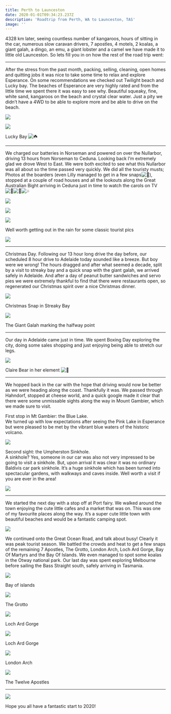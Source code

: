 ```yaml
---
title: Perth to Launceston
date: 2020-01-01T09:34:23.237Z
description: 'Roadtrip from Perth, WA to Launceston, TAS'
image: ''
---
```

4328 km later, seeing countless number of kangaroos, hours of sitting in the car, numerous slow caravan drivers, 7 apostles, 4 motels, 2 koalas, a giant galah, a dingo, an emu, a giant lobster and a camel we have made it to little old Launceston. So lets fill you in on how the rest of the road trip went:

- - -

After the stress from the past month, packing, selling, cleaning, open homes and quitting jobs it was nice to take some time to relax and explore Esperance. On some recommendations we checked out Twilight beach and Lucky bay. The beaches of Esperance are very highly rated and from the little time we spent there it was easy to see why. Beautiful squeaky, fine, white sand, kangaroos on the beach and crystal clear water. Just a pity we didn’t have a 4WD to be able to explore more and be able to drive on the beach.

![](https://twotravellingaussies.files.wordpress.com/2020/01/30b4021c-405a-48de-8f06-79d3a839c8ce.jpg?w=1024)

![](https://twotravellingaussies.files.wordpress.com/2020/01/img_0864.jpg?w=1024)

Lucky Bay ![☘️](https://s0.wp.com/wp-content/mu-plugins/wpcom-smileys/twemoji/2/svg/2618.svg)

- - -

We charged our batteries in Norseman and powered on over the Nullarbor, driving 13 hours from Norseman to Ceduna. Looking back I’m extremely glad we drove West to East. We were both excited to see what this Nullarbor was all about so the time passed very quickly. We did all the touristy musts; Photos at the boarders (even Lilly managed to get in a few snaps![🐰](https://s0.wp.com/wp-content/mu-plugins/wpcom-smileys/twemoji/2/svg/1f430.svg)), stopped at a couple of road houses and all the lookouts along the Great Australian Bight arriving in Ceduna just in time to watch the carols on TV ![🎄](https://s0.wp.com/wp-content/mu-plugins/wpcom-smileys/twemoji/2/svg/1f384.svg)![🎅](https://s0.wp.com/wp-content/mu-plugins/wpcom-smileys/twemoji/2/svg/1f385.svg)![🎶](https://s0.wp.com/wp-content/mu-plugins/wpcom-smileys/twemoji/2/svg/1f3b6.svg)

![](https://twotravellingaussies.files.wordpress.com/2020/01/b1018338-21c0-4975-bf15-b3a8e9be46d0.jpg?w=1024)

![](https://twotravellingaussies.files.wordpress.com/2020/01/dbd33897-bf09-49c1-91d8-79a8e25f511d.jpg?w=1024)

![](https://twotravellingaussies.files.wordpress.com/2020/01/9aba4eb3-b3f9-4c07-8826-37d6e0565463.jpg?w=1024)

Well worth getting out in the rain for some classic tourist pics

![](https://twotravellingaussies.files.wordpress.com/2020/01/9f9bc06e-f39b-4d8a-b5e7-c856c00e4b06.jpg?w=1024)

- - -

Christmas Day. Following our 13 hour long drive the day before, our scheduled 8 hour drive to Adelaide today sounded like a breeze. But boy were we wrong! The hours dragged and after what seemed a decade, split by a visit to streaky bay and a quick snap with the giant galah, we arrived safely in Adelaide. And after a day of peanut butter sandwiches and servo pies we were extremely thankful to find that there were restaurants open, so regenerated our Christmas spirit over a nice Christmas dinner.

![](https://twotravellingaussies.files.wordpress.com/2020/01/2b091de6-08fa-4be3-9e47-788d4412718f.jpg?w=1024)

Christmas Snap in Streaky Bay

![](https://twotravellingaussies.files.wordpress.com/2020/01/4e02b32c-3348-4a06-bac6-30f0dae44cbb.jpg?w=1024)

The Giant Galah marking the halfway point

- - -

Our day in Adelaide came just in time. We spent Boxing Day exploring the city, doing some sales shopping and just enjoying being able to stretch our legs.

![](https://twotravellingaussies.files.wordpress.com/2020/01/f6bf03b5-0a7a-42be-b134-7f07457bfa21.jpg?w=1024)

Claire Bear in her element ![🐻](https://s0.wp.com/wp-content/mu-plugins/wpcom-smileys/twemoji/2/svg/1f43b.svg)

- - -

We hopped back in the car with the hope that driving would now be better as we were heading along the coast. Thankfully it was. We passed through Hahndorf, stopped at cheese world, and a quick google made it clear that there were some unmissable sights along the way in Mount Gambier, which we made sure to visit.

First stop in Mt Gambier: the Blue Lake.\
We turned up with low expectations after seeing the Pink Lake in Esperance but were pleased to be met by the vibrant blue waters of the historic volcano.

![](https://twotravellingaussies.files.wordpress.com/2020/01/189c2496-7147-471b-a5f6-41deb5982ee6.jpg)

Second sight: the Umpherston Sinkhole.\
A sinkhole? Yes, someone in our car was also not very impressed to be going to visit a sinkhole. But, upon arrival it was clear it was no ordinary Baldivis car park sinkhole. It’s a huge sinkhole which has been turned into spectacular gardens, with walkways and caves inside. Well worth a visit if you are ever in the area!

![](https://twotravellingaussies.files.wordpress.com/2020/01/12380753-cadd-4b66-b424-f42303f41f7c.jpg?w=1024)

- - -

We started the next day with a stop off at Port fairy. We walked around the town enjoying the cute little cafes and a market that was on. This was one of my favourite places along the way. It’s a super cute little town with beautiful beaches and would be a fantastic camping spot.

![](https://twotravellingaussies.files.wordpress.com/2020/01/c9a5dc55-7916-4215-b909-d50f225e14dc.jpg)

We continued onto the Great Ocean Road, and talk about busy! Clearly it was peak tourist season. We battled the crowds and heat to get a few snaps of the remaining 7 Apostles, The Grotto, London Arch, Loch Ard Gorge, Bay Of Martyrs and the Bay Of Islands. We even managed to spot some koalas in the Otway national park. Our last day was spent exploring Melbourne before sailing the Bass Straight south, safely arriving in Tasmania.

![](https://twotravellingaussies.files.wordpress.com/2020/01/fd8ad958-26cb-45cc-82cf-09bb46333e43.jpg?w=1024)

Bay of islands

![](https://twotravellingaussies.files.wordpress.com/2020/01/fc4bc222-55dd-4963-9dc1-ca0cb86269cd.jpg?w=768)

The Grotto

![](https://twotravellingaussies.files.wordpress.com/2020/01/8cd800cd-f514-4df9-81a6-ddd7875a0674.jpg?w=768)

Loch Ard Gorge

![](https://twotravellingaussies.files.wordpress.com/2020/01/8d15dd92-e057-45b5-8381-3b2dfb065a84.jpg?w=1024)

Loch Ard Gorge

![](https://twotravellingaussies.files.wordpress.com/2020/01/8d15dd92-e057-45b5-8381-3b2dfb065a84.jpg?w=1024)

London Arch

![](https://twotravellingaussies.files.wordpress.com/2020/01/d4f834af-d7dd-4789-aca7-897f7cb8163b.jpg?w=1024)

The Twelve Apostles

- - -

![](https://twotravellingaussies.files.wordpress.com/2020/01/img_1185-1.jpg)

Hope you all have a fantastic start to 2020!

